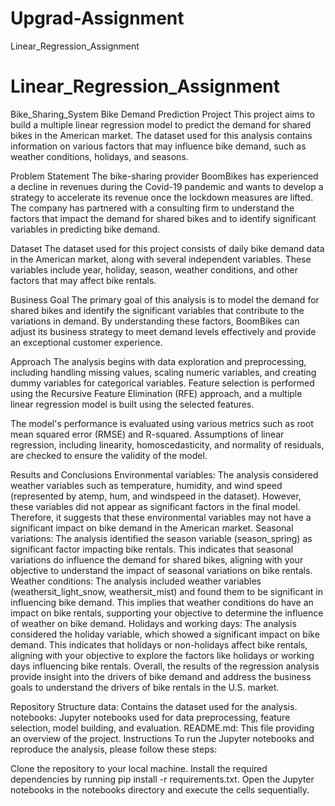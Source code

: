 # Upgrad-Assignment
Linear_Regression_Assignment
# Linear_Regression_Assignment
Bike_Sharing_System
Bike Demand Prediction Project
This project aims to build a multiple linear regression model to predict the demand for shared bikes in the American market. The dataset used for this analysis contains information on various factors that may influence bike demand, such as weather conditions, holidays, and seasons.

Problem Statement
The bike-sharing provider BoomBikes has experienced a decline in revenues during the Covid-19 pandemic and wants to develop a strategy to accelerate its revenue once the lockdown measures are lifted. The company has partnered with a consulting firm to understand the factors that impact the demand for shared bikes and to identify significant variables in predicting bike demand.

Dataset
The dataset used for this project consists of daily bike demand data in the American market, along with several independent variables. These variables include year, holiday, season, weather conditions, and other factors that may affect bike rentals.

Business Goal
The primary goal of this analysis is to model the demand for shared bikes and identify the significant variables that contribute to the variations in demand. By understanding these factors, BoomBikes can adjust its business strategy to meet demand levels effectively and provide an exceptional customer experience.

Approach
The analysis begins with data exploration and preprocessing, including handling missing values, scaling numeric variables, and creating dummy variables for categorical variables. Feature selection is performed using the Recursive Feature Elimination (RFE) approach, and a multiple linear regression model is built using the selected features.

The model's performance is evaluated using various metrics such as root mean squared error (RMSE) and R-squared. Assumptions of linear regression, including linearity, homoscedasticity, and normality of residuals, are checked to ensure the validity of the model.

Results and Conclusions
Environmental variables: The analysis considered weather variables such as temperature, humidity, and wind speed (represented by atemp, hum, and windspeed in the dataset). However, these variables did not appear as significant factors in the final model. Therefore, it suggests that these environmental variables may not have a significant impact on bike demand in the American market. Seasonal variations: The analysis identified the season variable (season_spring) as significant factor impacting bike rentals. This indicates that seasonal variations do influence the demand for shared bikes, aligning with your objective to understand the impact of seasonal variations on bike rentals. Weather conditions: The analysis included weather variables (weathersit_light_snow, weathersit_mist) and found them to be significant in influencing bike demand. This implies that weather conditions do have an impact on bike rentals, supporting your objective to determine the influence of weather on bike demand. Holidays and working days: The analysis considered the holiday variable, which showed a significant impact on bike demand. This indicates that holidays or non-holidays affect bike rentals, aligning with your objective to explore the factors like holidays or working days influencing bike rentals. Overall, the results of the regression analysis provide insight into the drivers of bike demand and address the business goals to understand the drivers of bike rentals in the U.S. market.

Repository Structure
data: Contains the dataset used for the analysis.
notebooks: Jupyter notebooks used for data preprocessing, feature selection, model building, and evaluation.
README.md: This file providing an overview of the project.
Instructions
To run the Jupyter notebooks and reproduce the analysis, please follow these steps:

Clone the repository to your local machine.
Install the required dependencies by running pip install -r requirements.txt.
Open the Jupyter notebooks in the notebooks directory and execute the cells sequentially.
